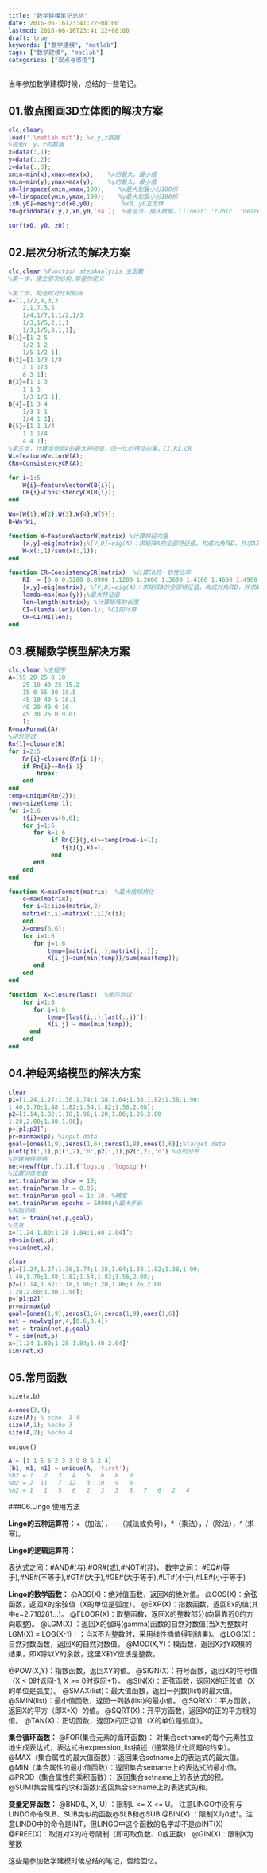```yaml
---
title: "数学建模笔记总结"
date: 2016-06-16T23:41:22+08:00
lastmod: 2016-06-16T23:41:22+08:00
draft: true
keywords: ["数学建模", "matlab"]
tags: ["数学建模", "matlab"]
categories: ["观点与感悟"]
---
```


当年参加数学建模时候，总结的一些笔记。

<!--more-->

## 01.散点图画3D立体图的解决方案

```matlab
clc,clear;
load('.\matlab.mat'); %x,y,z数据
%得到x，y，z的数据
x=data(:,1);
y=data(:,2);
z=data(:,3);
xmin=min(x);xmax=max(x);    %x的最大，最小值
ymin=min(y);ymax=max(y);    %y的最大，最小值
x0=linspace(xmin,xmax,100);    %x最大到最小分100份
y0=linspace(ymin,ymax,100);    %y最大到最小分100份
[x0,y0]=meshgrid(x0,y0);        %x0，y0立方体
z0=griddata(x,y,z,x0,y0,'v4');  %差值法，插入数据，'linear' 'cubic' 'nearest' 'v4' 4种参数类型

surf(x0, y0, z0);
```


## 02.层次分析法的解决方案

```matlab
clc,clear %function stepAnalysis 主函数
%第一步，建立层次结构,常量的定义

%第二步，构造成对比较矩阵
A=[1,1/2,4,3,3
    2,1,7,5,5
    1/4,1/7,1,1/2,1/3
    1/3,1/5,2,1,1
    1/3,1/5,3,1,1];
B{1}=[1 2 5
    1/2 1 2
    1/5 1/2 1];
B{2}=[1 1/3 1/8
    3 1 1/3
    8 3 1];
B{3}=[1 1 3
    1 1 3
    1/3 1/3 1];
B{4}=[1 3 4
    1/3 1 1
    1/4 1 1];
B{5}=[1 1 1/4
    1 1 1/4
    4 4 1];
%第三步，计算准侧层A的最大特征值，归一化的特征向量，CI,RI,CR
Wi=featureVectorW(A);
CRn=ConsistencyCR(A);

for i=1:5
    W{i}=featureVectorW(B{i});
    CR{i}=ConsistencyCR(B{i});
end

Wn=[W{1},W{2},W{3},W{4},W{5}];
B=Wn*Wi;
```

```matlab
function W=featureVectorW(matrix) %计算特征向量
    [x,y]=eig(matrix);%[V,D]=eig(A)：求矩阵A的全部特征值，构成对角阵D，并求A的特征向量构成V的列向量。
    W=x(:,1)/sum(x(:,1));
end
```

```matlab
function CR=ConsistencyCR(matrix)  %计算CR的一致性比率
    RI  = [0 0 0.5200 0.8900 1.1200 1.2600 1.3600 1.4100 1.4600 1.4900 1.5200 1.5400 1.5600 1.5800 1.5900];%定义RI常量
    [x,y]=eig(matrix); %[V,D]=eig(A)：求矩阵A的全部特征值，构成对角阵D，并求A的特征向量构成V的列向量。
    lamda=max(max(y));%最大特征值
    len=length(matrix); %计算矩阵的长度
    CI=(lamda-len)/(len-1); %CI的计算
    CR=CI/RI(len);
end
```


## 03.模糊数学模型解决方案

```matlab
clc,clear %主程序
A=[55 20 25 0 10
    25 10 40 25 15.2
    15 0 55 30 19.5
    45 10 40 5 10.1
    40 20 40 0 10
    45 30 25 0 9.01
    ];
R=maxFormat(A);
%闭包测试
Rn{1}=closure(R)
for i=2:5
    Rn{i}=closure(Rn{i-1});
    if Rn{i}==Rn{i-1}
        break;
    end
end
temp=unique(Rn{2});
rows=size(temp,1);
for i=1:6
    t{i}=zeros(6,6);
    for j=1:6
       for k=1:6
            if Rn{3}(j,k)>=temp(rows-i+1);
               t{i}(j,k)=1;
            end
       end
    end
end
```

```matlab
function X=maxFormat(matrix)  %最大值规格化
    c=max(matrix);
    for i=1:size(matrix,2)
    matrix(:,i)=matrix(:,i)/c(i);
    end
    X=ones(6,6);
    for i=1:6
       for j=1:6
           temp=[matrix(i,:);matrix(j,:)];
           X(i,j)=sum(min(temp))/sum(max(temp));
       end
    end
end
```

```matlab
function  X=closure(last)  %闭包测试
    for i=1:6
       for j=1:6
           temp=[last(i,:);last(:,j)'];
           X(i,j) = max(min(temp));
      end
    end
end
```

## 04.神经网络模型的解决方案

```matlab
clear
p1=[1.24,1.27;1.36,1.74;1.38,1.64;1.38,1.82;1.38,1.90;
1.40,1.70;1.48,1.82;1.54,1.82;1.56,2.08];
p2=[1.14,1.82;1.18,1.96;1.20,1.86;1.26,2.00
1.28,2.00;1.30,1.96];
p=[p1;p2]’;
pr=minmax(p); %input data
goal=[ones(1,9),zeros(1,6);zeros(1,9),ones(1,6)];%target data
plot(p1(:,1),p1(:,2),'h',p2(:,1),p2(:,2),'o') %点的分布
%创建神经网络
net=newff(pr,[3,2],{'logsig','logsig'});
%设置训练参数
net.trainParam.show = 10;
net.trainParam.lr = 0.05;
net.trainParam.goal = 1e-10; %精度
net.trainParam.epochs = 50000;%最大步长
%开始训练
net = train(net,p,goal);
%仿真
x=[1.24 1.80;1.28 1.84;1.40 2.04]’;
y0=sim(net,p);
y=sim(net,x);
```

```matlab
clear
p1=[1.24,1.27;1.36,1.74;1.38,1.64;1.38,1.82;1.38,1.90;
1.40,1.70;1.48,1.82;1.54,1.82;1.56,2.08];
p2=[1.14,1.82;1.18,1.96;1.20,1.86;1.26,2.00
1.28,2.00;1.30,1.96];
p=[p1;p2]'
pr=minmax(p)
goal=[ones(1,9),zeros(1,6);zeros(1,9),ones(1,6)]
net = newlvq(pr,4,[0.6,0.4])
net = train(net,p,goal)
Y = sim(net,p)
x=[1.24 1.80;1.28 1.84;1.40 2.04]'
sim(net,x)
```

## 05.常用函数

`size(a,b)`

```matlab
A=ones(3,4);
size(A); % echo  3 4
size(A,1); %echo 3
size(A,2); %echo 4
```

`unique()`

```matlab
A = [1 1 5 6 2 3 3 9 8 6 2 4]
[b1, m1, n1] = unique(A, 'first');
%b2 = 1   2   3   4   5   6   8   9
%m2 = 2  11   7  12   3  10   9   8
%n2 = 1   1   5   6   2   3   3   8   7   6   2   4
```

###06.Lingo 使用方法

**Lingo的五种运算符：**+（加法），—（减法或负号），*（乘法），/（除法），^ (求幂)。

**Lingo的逻辑运算符：**

表达式之间：#AND#(与),#OR#(或),#NOT#(非)，
数字之间：  #EQ#(等于),#NE#(不等于),#GT#(大于),#GE#(大于等于),#LT#(小于),#LE#(小于等于)

**Lingo的数学函数：**
@ABS(X)：绝对值函数，返回X的绝对值。
@COS(X)：余弦函数，返回X的余弦值（X的单位是弧度）。
@EXP(X)：指数函数，返回Ex的值(其中e=2.718281...)。
@FLOOR(X)：取整函数，返回X的整数部分(向最靠近0的方向取整)。
@LGM(X) ：返回X的伽玛(gamma)函数的自然对数值(当X为整数时LGM(X) = LOG(X-1)！；当X不为整数时，采用线性插值得到结果)。
@LOG(X)：自然对数函数，返回X的自然对数值。
@MOD(X,Y)：模函数，返回X对Y取模的结果，即X除以Y的余数，这里X和Y应该是整数。

@POW(X,Y)：指数函数，返回XY的值。
@SIGN(X)：符号函数，返回X的符号值（X < 0时返回-1, X >= 0时返回+1）。
@SIN(X)：正弦函数，返回X的正弦值（X的单位是弧度）。
@SMAX(list)：最大值函数，返回一列数(list)的最大值。
@SMIN(list)：最小值函数，返回一列数(list)的最小值。
@SQR(X)：平方函数，返回X的平方（即X*X）的值。
@SQRT(X)：开平方函数，返回X的正的平方根的值。
@TAN(X)：正切函数，返回X的正切值（X的单位是弧度）。

**集合循环函数：**
@FOR(集合元素的循环函数)： 对集合setname的每个元素独立地生成表达式，表达式由expression_list描述（通常是优化问题的约束）。
@MAX（集合属性的最大值函数）：返回集合setname上的表达式的最大值。
@MIN（集合属性的最小值函数）：返回集合setname上的表达式的最小值。
@PROD（集合属性的乘积函数）： 返回集合setname上的表达式的积。
@SUM(集合属性的求和函数):返回集合setname上的表达式的和。

**变量定界函数：**
@BND(L, X, U) ：限制L <= X <= U。 注意LINGO中没有与LINDO命令SLB、SUB类似的函数@SLB和@SUB
@BIN(X) ：限制X为0或1。注意LINDO中的命令是INT，但LINGO中这个函数的名字却不是@INT(X)
@FREE(X)：取消对X的符号限制（即可取负数、0或正数）
@GIN(X)：限制X为整数


这些是参加数学建模时候总结的笔记，留给回忆。


